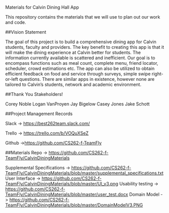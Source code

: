 Materials for Calvin Dining Hall App

This repository contains the materials that we will use to plan out our work and code.

##Vision Statement

The goal of this project is to build a comprehensive dining app for Calvin students, faculty and providers. The key benefit to creating this app is that it will make the dining experience at Calvin better for students. The information currently available is scattered and inefficient. Our goal is to encompass functions such as meal count, complete menu, friend locator, scheduler, crowd estimations etc. The app can also be utilized to obtain efficient feedback on food and service through surveys, simple swipe right-or-left questions. There are similar apps in existence, however none are tailored to Calvin’s students, network and academic environment.

##Thank You Stakeholders!

Corey Noble
Logan VanProyen
Jay Bigelow
Casey Jones
Jake Schott


##Project Management Records

Slack -> https://best262team.slack.com/

Trello -> https://trello.com/b/VOQuXSeZ

Github ->https://github.com/CS262-f-TeamFly

##Materials Repo -> https://github.com/CS262-f-TeamFly/CalvinDiningMaterials

   Supplemental Specifications -> https://github.com/CS262-f-TeamFly/CalvinDiningMaterials/blob/master/supplemental_specifications.txt
   User Interface -> https://github.com/CS262-f-TeamFly/CalvinDiningMaterials/blob/master/UI_v3.png
   Usability testing -> https://github.com/CS262-f-TeamFly/CalvinDiningMaterials/blob/master/user_test.docx
   Domain Model -> https://github.com/CS262-f-TeamFly/CalvinDiningMaterials/blob/master/DomainModelV3.PNG
